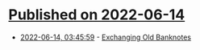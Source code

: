 # [Published on 2022-06-14](index.md)

* [2022-06-14, 03:45:59](https://news.ycombinator.com/item?id=31734515) - [Exchanging Old Banknotes](https://www.bankofengland.co.uk/banknotes/exchanging-old-banknotes)
